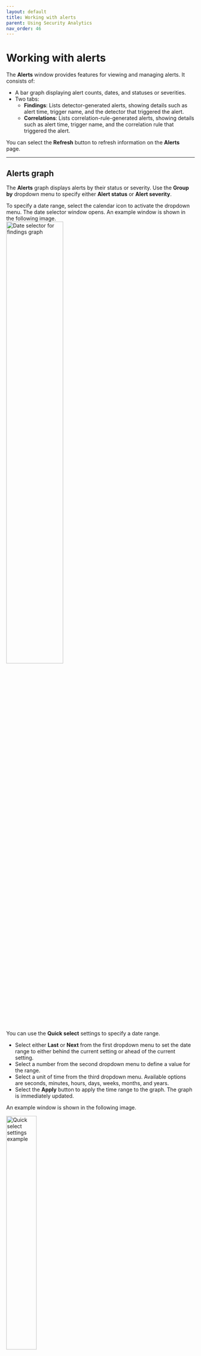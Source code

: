 ```yaml
---
layout: default
title: Working with alerts
parent: Using Security Analytics
nav_order: 46
---
```


# Working with alerts

The **Alerts** window provides features for viewing and managing alerts. It consists of:

- A bar graph displaying alert counts, dates, and statuses or severities.
- Two tabs:
  - **Findings**: Lists detector-generated alerts, showing details such as alert time, trigger name, and the detector that triggered the alert.
  - **Correlations**: Lists correlation-rule-generated alerts, showing details such as alert time, trigger name, and the correlation rule that triggered the alert.

You can select the **Refresh** button to refresh information on the **Alerts** page.

---

## Alerts graph

The **Alerts** graph displays alerts by their status or severity. Use the **Group by** dropdown menu to specify either **Alert status** or **Alert severity**.

To specify a date range, select the calendar icon to activate the dropdown menu. The date selector window opens. An example window is shown in the following image.
<br><img src="{{site.url}}{{site.baseurl}}/images/Security/find-date-pick.png" alt="Date selector for findings graph" width="55%">

You can use the **Quick select** settings to specify a date range.
* Select either **Last** or **Next** from the first dropdown menu to set the date range to either behind the current setting or ahead of the current setting.
* Select a number from the second dropdown menu to define a value for the range.
* Select a unit of time from the third dropdown menu. Available options are seconds, minutes, hours, days, weeks, months, and years.
* Select the **Apply** button to apply the time range to the graph. The graph is immediately updated.

An example window is shown in the following image.

<img src="{{site.url}}{{site.baseurl}}/images/Security/quickset.png" alt="Quick select settings example" width="40%">

You can use the left and right arrows in the upper-left corner to shift the time range backward or forward, respectively. When you use these arrows, the start date and end date appear in the date range field. You can then select each one to set an absolute, relative, or current date and time. For absolute and relative changes, select the **Update** button to apply the changes. 

An example window is shown in the following image.

<img src="{{site.url}}{{site.baseurl}}/images/Security/date-pick.png" alt="Altering date range" width="55%">

As an alternative, you can select an option in the **Commonly used** section (see the preceding image of the calendar dropdown menu) to conveniently set a date range. Options include **Today**, **Yesterday**, **this week**, and **week to date**. 

When a commonly used date range is selected, you can select the **Show dates** label in the date range field to populate the ranges. You can then select either the start date or end date to specify an absolute, relative, or current date and time setting. For absolute and relative changes, select the **Update** button to apply the changes.

You can also select an option from the **Recently used date ranges** section to revert to a previous setting.

---

## Alerts list

The **Alerts list** displays all alerts, with two tabs for different types of alerts:

- **Findings**: The **Alerts list** displays all findings according to the time when the alert was triggered, the alert's trigger name, the detector that triggered the alert, the alert status, and the alert severity.
- **Correlations**:  The **Alerts list** displays all correlations according to the rule and rule time window when the alert was triggered, the alert's trigger name, the correlation rule name that triggered the alert, the alert status, and the alert severity.

Use the **Alert severity** dropdown menu to filter the list of alerts by severity. Use the **Status** dropdown menu to filter the list by alert status.
